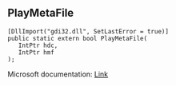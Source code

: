 ## PlayMetaFile

```
[DllImport("gdi32.dll", SetLastError = true)]
public static extern bool PlayMetaFile(
   IntPtr hdc,
   IntPtr hmf
);
```

Microsoft documentation: [Link](https://docs.microsoft.com/en-us/windows/win32/api/wingdi/nf-wingdi-playmetafile)
